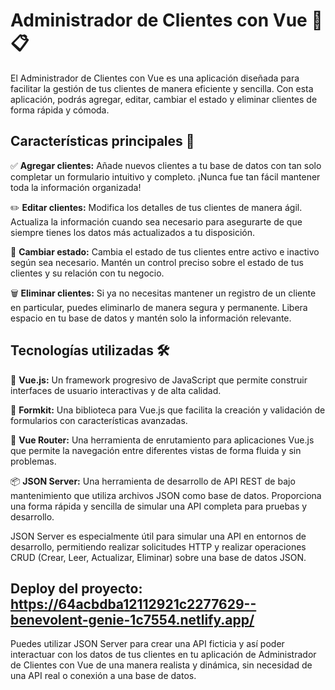 # Administrador de Clientes con Vue 👥📋

El Administrador de Clientes con Vue es una aplicación diseñada para facilitar la gestión de tus clientes de manera eficiente y sencilla. Con esta aplicación, podrás agregar, editar, cambiar el estado y eliminar clientes de forma rápida y cómoda.

## Características principales 🌟

✅ **Agregar clientes:** Añade nuevos clientes a tu base de datos con tan solo completar un formulario intuitivo y completo. ¡Nunca fue tan fácil mantener toda la información organizada!

✏️ **Editar clientes:** Modifica los detalles de tus clientes de manera ágil. Actualiza la información cuando sea necesario para asegurarte de que siempre tienes los datos más actualizados a tu disposición.

🔄 **Cambiar estado:** Cambia el estado de tus clientes entre activo e inactivo según sea necesario. Mantén un control preciso sobre el estado de tus clientes y su relación con tu negocio.

🗑️ **Eliminar clientes:** Si ya no necesitas mantener un registro de un cliente en particular, puedes eliminarlo de manera segura y permanente. Libera espacio en tu base de datos y mantén solo la información relevante.

## Tecnologías utilizadas 🛠️

🔧 **Vue.js:** Un framework progresivo de JavaScript que permite construir interfaces de usuario interactivas y de alta calidad.

📝 **Formkit:** Una biblioteca para Vue.js que facilita la creación y validación de formularios con características avanzadas.

🚦 **Vue Router:** Una herramienta de enrutamiento para aplicaciones Vue.js que permite la navegación entre diferentes vistas de forma fluida y sin problemas.

📦 **JSON Server:** Una herramienta de desarrollo de API REST de bajo mantenimiento que utiliza archivos JSON como base de datos. Proporciona una forma rápida y sencilla de simular una API completa para pruebas y desarrollo.

JSON Server es especialmente útil para simular una API en entornos de desarrollo, permitiendo realizar solicitudes HTTP y realizar operaciones CRUD (Crear, Leer, Actualizar, Eliminar) sobre una base de datos JSON.

## Deploy del proyecto: https://64acbdba12112921c2277629--benevolent-genie-1c7554.netlify.app/

Puedes utilizar JSON Server para crear una API ficticia y así poder interactuar con los datos de tus clientes en tu aplicación de Administrador de Clientes con Vue de una manera realista y dinámica, sin necesidad de una API real o conexión a una base de datos.


